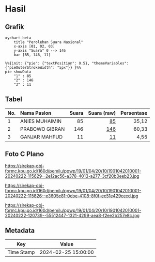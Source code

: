 # Hasil

## Grafik

```mermaid
xychart-beta
    title "Perolehan Suara Nasional"
    x-axis [01, 02, 03]
    y-axis "Suara" 0 --> 146
    bar [85, 146, 11]
```

```mermaid
%%{init: {"pie": {"textPosition": 0.5}, "themeVariables": {"pieOuterStrokeWidth": "5px"}} }%%
pie showData
    "1" : 85
    "2" : 146
    "3" : 11
```

## Tabel

| No. | Nama Paslon    | Suara | Suara (raw) | Persentase |
|:--- |:-------------- | -----:| -----------:| ----------:|
| 1   | ANIES MUHAIMIN | 85    | [85][p-1]   | 35,12      |
| 2   | PRABOWO GIBRAN | 146   | [146][p-2]  | 60,33      |
| 3   | GANJAR MAHFUD  | 11    | [11][p-3]   | 4,55       |


[p-1]: https://github.com/gigit-pemilu/pemilu-2024/blob/main/pilpres/hitung-suara/sub/19-kepulauan-bangka-belitung/sub/01-bangka/sub/04-mendo-barat/sub/2010-kota-kapur/sub/001-tps/sub/paslon-1.txt
[p-2]: https://github.com/gigit-pemilu/pemilu-2024/blob/main/pilpres/hitung-suara/sub/19-kepulauan-bangka-belitung/sub/01-bangka/sub/04-mendo-barat/sub/2010-kota-kapur/sub/001-tps/sub/paslon-2.txt
[p-3]: https://github.com/gigit-pemilu/pemilu-2024/blob/main/pilpres/hitung-suara/sub/19-kepulauan-bangka-belitung/sub/01-bangka/sub/04-mendo-barat/sub/2010-kota-kapur/sub/001-tps/sub/paslon-3.txt

## Foto C Plano

https://sirekap-obj-formc.kpu.go.id/160d/pemilu/ppwp/19/01/04/20/10/1901042010001-20240222-115629--2e12ac56-a378-4013-a277-3cf20b0eeb23.jpg

https://sirekap-obj-formc.kpu.go.id/160d/pemilu/ppwp/19/01/04/20/10/1901042010001-20240222-115826--e3605c81-0cbe-4108-8f0f-ec51e429cecd.jpg

https://sirekap-obj-formc.kpu.go.id/160d/pemilu/ppwp/19/01/04/20/10/1901042010001-20240222-120739--55512447-1321-4299-aea8-f2ee2b257e8c.jpg


## Metadata

| Key        | Value               |
| ---------- | ------------------- |
| Time Stamp | 2024-02-25 15:00:00 |



